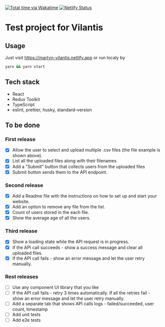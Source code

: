 [![Total time via Wakatime](https://wakatime.com/badge/user/4d609996-b80c-43ee-91da-7bc046ee4216/project/289a6e96-84ba-446b-b564-380afef7070d.svg)](https://wakatime.com/badge/user/4d609996-b80c-43ee-91da-7bc046ee4216/project/289a6e96-84ba-446b-b564-380afef7070d)
[![Netlify Status](https://api.netlify.com/api/v1/badges/5f0f3625-186a-4431-86bb-d8bdc8948e48/deploy-status)](https://app.netlify.com/sites/martyn-vilantis/deploys)

# Test project for Vilantis

## Usage

Just visit https://martyn-vilantis.netlify.app or run localy by
```bash
yarn && yarn start
```

<!-- TODO: add screenshot -->

## Tech stack

- React
- Redux Toolkit
- TypeScript
- eslint, prettier, husky, standard-version

## To be done

### First release
- [x] Allow the user to select and upload multiple .csv files (the file example is shown above).
- [x] List all the uploaded files along with their filenames
- [x] Add a "Submit" button that collects users from the uploaded files
- [x] Submit button sends them to the API endpoint.

### Second release
- [x] Add a Readme file with the instructions on how to set up and start your website.
- [x] Add an option to remove any file from the list.
- [x] Count of users stored in the each file.
- [x] Show the average age of all the users.

### Third release
- [x] Show a loading state while the API request is in progress.
- [x] If the API call succeeds - show a success message and clear all uploaded files.
- [x] If the API call fails - show an error message and let the user retry manually.

### Rest releases
- [ ] Use any component UI library that you like
- [ ] If the API call fails - retry 3 times automatically. If all the retries fail - show an error message and let the user retry manually.
- [ ] Add a separate tab that shows API calls logs - failed/succeeded, user count, timestamp
- [ ] Add unit tests
- [ ] Add e2e tests

<!--
## Questions
TODO: ask this questions
- какая библиотека для стилей/компонентов?
  - tailwind
  - theme-ui
  - ???
- какие стили?
  - styled components
  - post-css
  - sass
- как обрабатывать асинхронные запросы?
  - rxjs
  - Promises chaining 
-->
